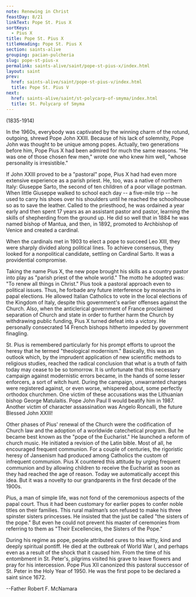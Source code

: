 ```yaml
---
note: Renewing in Christ
feastDay: 8/21
linkText: Pope St. Pius X
sortKeys:
  - Pius X
title: Pope St. Pius X
titleHeading: Pope St. Pius X
section: saints-alive
grouping: pacian-pulcheria
slug: pope-st-pius-x
permalink: saints-alive/saint/pope-st-pius-x/index.html
layout: saint
prev:
  href: saints-alive/saint/pope-st-pius-v/index.html
  title: Pope St. Pius V
next:
  href: saints-alive/saint/st-polycarp-of-smyma/index.html
  title: St. Polycarp of Smyma
---
```

(1835-1914)

In the 1960s, everybody was captivated by the winning charm of the rotund, outgoing, shrewd Pope John XXIII. Because of his lack of solemnity, Pope John was thought to be unique among popes. Actually, two generations before him, Pope Pius X had been admired for much the same reasons. "He was one of those chosen few men," wrote one who knew him well, "whose personality is irresistible."

If John XXIII proved to be a "pastoral" pope, Pius X had had even more extensive experience as a parish priest. He, too, was a native of northern Italy: Giuseppe Sarto, the second of ten children of a poor village postman. When little Giuseppe walked to school each day -- a five-mile trip -- he used to carry his shoes over his shoulders until he reached the schoolhouse so as to save the leather. Called to the priesthood, he was ordained a year early and then spent 17 years as an assistant pastor and pastor, learning the skills of shepherding from the ground up. He did so well that in 1884 he was named bishop of Mantua, and then, in 1892, promoted to Archbishop of Venice and created a cardinal.

When the cardinals met in 1903 to elect a pope to succeed Leo XIII, they were sharply divided along political lines. To achieve consensus, they looked for a nonpolitical candidate, settling on Cardinal Sarto. It was a providential compromise.

Taking the name Pius X, the new pope brought his skills as a country pastor into play as "parish priest of the whole world." The motto he adopted was: "To renew all things in Christ." Pius took a pastoral approach even to political issues. Thus, he forbade any future interference by monarchs in papal elections. He allowed Italian Catholics to vote in the local elections of the Kingdom of Italy, despite this government's earlier offenses against the Church. Also, when the anticlerical government of France proclaimed separation of Church and state in order to further harm the Church by withdrawing public funding, Pius X turned defeat into a victory. He personally consecrated 14 French bishops hitherto impeded by government finagling.

St. Pius is remembered particularly for his prompt efforts to uproot the heresy that he termed "theological modernism." Basically, this was an outlook which, by the imprudent application of new scientific methods to religious studies, reached the radical conclusion that what is a truth of faith today may cease to be so tomorrow. It is unfortunate that this necessary campaign against modernistic errors became, in the hands of some lesser enforcers, a sort of witch hunt. During the campaign, unwarranted charges were registered against, or even worse, whispered about, some perfectly orthodox churchmen. One victim of these accusations was the Lithuanian bishop George Matulaitis. Pope John Paul II would beatify him in 1987. Another victim of character assassination was Angelo Roncalli, the future Blessed John XXIII!

Other phases of Pius' renewal of the Church were the codification of Church law and the adoption of a worldwide catechetical program. But he became best known as the "pope of the Eucharist." He launched a reform of church music. He initiated a revision of the Latin bible. Most of all, he encouraged frequent communion. For a couple of centuries, the rigoristic heresy of Jansenism had produced among Catholics the custom of infrequent communion. Pius X countered this attitude by urging frequent communion and by allowing children to receive the Eucharist as soon as they had reached the age of reason. Today we automatically accept this idea. But it was a novelty to our grandparents in the first decade of the 1900s.

Pius, a man of simple life, was not fond of the ceremonious aspects of the papal court. Thus it had been customary for earlier popes to confer noble titles on their families. This rural mailman’s son refused to make his three spinster sisters princesses. He insisted that the just be called "the sisters of the pope." But even he could not prevent his master of ceremonies from referring to them as "Their Excellencies, the Sisters of the Pope."

During his regime as pope, people attributed cures to this witty, kind and deeply spiritual pontiff. He died at the outbreak of World War I, and perhaps even as a result of the shock that it caused him. From the time of his entombment in St. Peter's, pilgrims visited his grave to leave flowers and pray for his intercession. Pope Pius XII canonized this pastoral successor of St. Peter in the Holy Year of 1950. He was the first pope to be declared a saint since 1672.

\--Father Robert F. McNamara